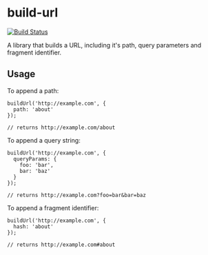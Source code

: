 # build-url

[![Build Status](https://travis-ci.org/steverydz/build-url.svg?branch=master)](https://travis-ci.org/steverydz/build-url)

A library that builds a URL, including it's path, query parameters and fragment identifier.

## Usage
To append a path:

```
buildUrl('http://example.com', {
  path: 'about'
});

// returns http://example.com/about
```

To append a query string:

```
buildUrl('http://example.com', {
  queryParams: {
    foo: 'bar',
    bar: 'baz'
  }
});

// returns http://example.com?foo=bar&bar=baz
```

To append a fragment identifier:

```
buildUrl('http://example.com', {
  hash: 'about'
});

// returns http://example.com#about
```
